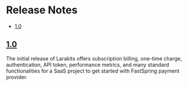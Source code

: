 # Release Notes
* [1.0](#1.0)

## [1.0](#1.0)
The initial release of Larakits offers subscription billing, one-time charge, authentication, API token, performance metrics, and many standard functionalities for a SaaS project to get started with FastSpring payment provider.
